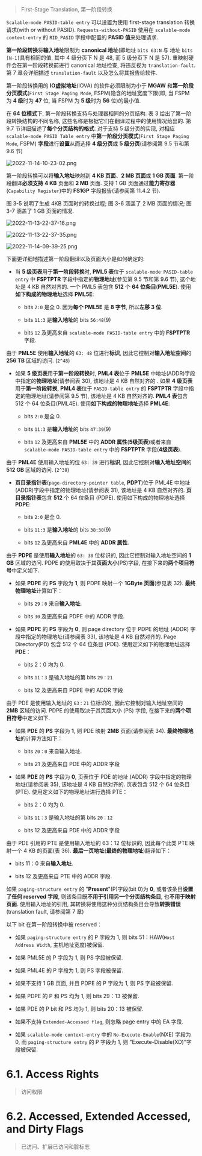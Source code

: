 
> First-Stage Translation, 第一阶段转换

`Scalable-mode PASID-table entry` 可以设置为使用 first-stage translation 转换请求(with or without PASID). `Requests-without-PASID` 使用在 `scalable-mode context-entry` 的 `RID_PASID` 字段中配置的 **PASID 值**来处理请求.

**第一阶段转换**将**输入地址**限制为 **canonical 地址**(即地址 `bits 63:N` 与 地址 `bits [N-1]`具有相同的值, 其中 4 级分页下 N 是 48, 而 5 级分页下 N 是 57). 重映射硬件会在第一阶段转换前进行 canonical 地址检查, 将违反视为 `translation-fault`. 第 7 章会详细描述 `translation-fault` 以及怎么将其报告给软件.

第一阶段转换用的 **IO虚拟地址**(IOVA) 的软件必须限制为小于 **MGAW** 和**第一阶段分页模式**(`First Stage Paging Mode`, FSPM)隐含的地址宽度下限(即, 当 FSPM 为 **4 级**时为 **47** 位, 当 FSPM 为 **5 级**时为 **56** 位)的最小值.

在 **64 位模式**下, 第一阶段转换支持与处理器相同的分页结构. 表 3 给出了第一阶段转换结构的不同名称, 这些名称是根据它们在翻译过程中的使用情况给出的. 第 9.7 节详细描述了**每个分页结构的格式**. 对于支持 5 级分页的实现, 对相应 `scalable-mode PASID Table entry` 中**第一阶段分页模式**(`First Stage Paging Mode`, FSPM) **字段**进行**设置**从而选择 **4 级分页**或 **5 级分页**(请参阅第 9.5 节和第 9.6 节)

![2022-11-14-10-23-02.png](./images/2022-11-14-10-23-02.png)

第一阶段转换可以将**输入地址**映射到 **4 KB 页面**、**2 MB 页面**或 **1 GB 页面**. 第一阶段翻译**必须支持** **4 KB** 页面和 **2 MB** 页面.  支持 1 GB 页面通过**能力寄存器**(`Capability Register`)中的 **FS1GP** 字段报告(请参阅第 11.4.2 节).

图 3-5 说明了生成 4KB 页面时的转换过程; 图 3-6 涵盖了 2 MB 页面的情况; 图 3-7 涵盖了 1 GB 页面的情况.

![2022-11-13-22-37-16.png](./images/2022-11-13-22-37-16.png)

![2022-11-13-22-37-35.png](./images/2022-11-13-22-37-35.png)

![2022-11-14-09-39-25.png](./images/2022-11-14-09-39-25.png)

下面更详细地描述第一阶段翻译以及页面大小是如何确定的:

* 当 **5 级页表**用于**第一阶段转换**时, **PML5 表**位于 `scalable-mode PASID-table entry` 中 **FSPTPTR** 字段中指定的**物理地址**(参见第 9.5 节和第 9.6 节), 这个地址是 4 KB 自然对齐的. 一个 PML5 表包含 **512** 个 **64 位条目**(**PML5E**). 使用**如下构成的物理地址**选择 **PML5E**:

    * bits `2:0` 是全 0. 因为**每个 PML5E** 是 **8 字节**, 所以**左移 3 位**.

    * bits `11:3` 是**输入地址**的 bits `56:48`(9)

    * bits `12` 及更高来自 `scalable-mode PASID-table entry` 中的 **FSPTPTR** 字段.

由于 **PML5E** 使用**输入地址**的 `63: 48` 位进行**标识**, 因此它控制对**输入地址空间**的 **256 TB** 区域的访问. (`2^48`)

* 如果 **5 级页表**用于**第一阶段转换**时, **PML4 表**位于 **PML5E** 中地址(ADDR)字段中指定的**物理地址**(请参阅表 30), 该地址是 4 KB 自然对齐的 . 如果 **4 级页表**用于**第一阶段转换**, **PML4 表**位于 `PASID-table entry` 的 **FSPTPTR** 字段中指定的物理地址(请参阅第 9.5 节), 该地址是 4 KB 自然对齐的. **PML4 表**包含 512 个 64 位条目(PML4E). 使用**如下构成的物理地址**选择 **PML4E**:

    * bits `2:0` 是全 0.

    * bits `11:3` 是**输入地址**的 bits `47:39`(9)

    * bits `12` 及更高来自 **PML5E** 中的 **ADDR 属性**(**5级页表**)或者来自 `scalable-mode PASID-table entry` 中的 **FSPTPTR** 字段(**4级页表**).

由于 **PML4E** 使用输入地址的位 `63: 39` 进行**标识**, 因此它控制对**输入地址空间**的 **512 GB** 区域的访问. (`2^39`)

* **页目录指针表**(`page-directory-pointer table`, **PDPT**)位于 PML4E 中地址(ADDR)字段中指定的物理地址(请参阅表 31), 该地址是 4 KB 自然对齐的. **页目录指针表**包含 **512** 个 64 位条目 (PDPE). 使用如下构成的物理地址选择 **PDPE**:

    * bits `2:0` 是全 0.

    * bits `11:3` 是**输入地址**的 bits `38:30`(9)

    * bits `12` 及更高来自 **PML4E** 中的 **ADDR 属性**.

由于 **PDPE** 是使用**输入地址**的 `63: 30` 位标识的, 因此它控制对输入地址空间的 **1 GB** 区域的访问. PDPE 的使用取决于其**页面大小**(PS)字段, 在接下来的**两个项目符号**中定义如下.

* 如果 **PDPE** 的 **PS** 字段为 **1**, 则 PDPE 映射一个 **1GByte 页面**(参见表 32). **最终物理地址**计算如下：

    * bits `29：0` 来自**输入地址**. 

    * bits `30` 及更高来自 PDPE 中的 ADDR 字段. 

* 如果 **PDPE** 的 **PS** 字段为 **0**, 则 page directory 位于 PDPE 的地址 (ADDR) 字段中指定的物理地址(请参阅表 33), 该地址是 4 KB 自然对齐的. Page Directory(PD) 包含 512 个 64 位条目 (PDE). 使用定义如下的物理地址选择 **PDE**：

    * bits 2：0 均为 0. 

    * bits `11：3` 是输入地址的第 bits `29：21`

    * bits 12 及更高来自 PDPE 中的 ADDR 字段

由于 PDE 是使用输入地址的 `63：21` 位标识的, 因此它控制对输入地址空间的 **2MB** 区域的访问. PDPE 的使用取决于其页面大小 (PS) 字段, 在接下来的**两个项目符号**中定义如下. 

* 如果 **PDE** 的 **PS** 字段为 **1**, 则 PDE 映射 **2MB** 页面(请参阅表 34). **最终物理地址**的计算方法如下：

    * bits `20：0` 来自输入地址. 

    * bits 21 及更高来自 PDE 中的 ADDR 字段

* 如果 **PDE** 的 **PS** 字段为 **0**, 页表位于 PDE 的地址 (ADDR) 字段中指定的物理地址(请参阅表 35), 该地址是 4 KB 自然对齐的. 页表包含 512 个 64 位条目 (PTE). 使用定义如下的物理地址进行选择 PTE：

    * bits 2：0 均为 0. 

    * bits `11：3` 是输入地址的第 bits `20：12`

    * bits 12 及更高来自 PDE 中的 ADDR 字段

由于 PDE 引用的 PTE 是使用输入地址的 63：12 位标识的, 因此每个此类 PTE 映射一个 4 KB 的页面(表 36). **最后一页地址**(**最终的物理地址**)翻译如下：

* bits 11：0 来自**输入地址**. 

* bits 12 及更高来自 PTE 中的 ADDR 字段. 

如果 `paging-structure entry` 的 "**Present**"(P)字段(bit 0)为 **0**, 或者该条目**设置了任何 reserved 字段**, 则该条目既**不用于引用另一个分页结构条目**, 也**不用于映射页面**. 使用输入地址的引用, 其转换将使用这种分页结构条目会导致**转换错误**(translation fault, 请参阅第 7 章)

以下 bit 在第一阶段转换中被 reserved：

* 如果 `paging-structure entry` 的 P 字段为 1, 则 bits 51：HAW(`Host Address Width`, 主机地址宽度)被保留. 

* 如果 PML5E 的 P 字段为 1, 则 PS 字段被保留. 

* 如果 PML4E 的 P 字段为 1, 则 PS 字段被保留. 

* 如果不支持 1 GB 页面, 并且 PDPE 的 P 字段为 1, 则 PS 字段被保留. 

* 如果 PDPE 的 P 和 PS 均为 1, 则 bits 29：13 被保留. 

* 如果 PDE 的 P bit 和 PS 均为 1, 则 bits 20：13 被保留. 

* 如果不支持 `Extended-Accessed flag`, 则忽略 page entry 中的 EA 字段. 

* 如果 `scalable-mode context-entry` 中的 `No-Execute-Enable`(NXE) 字段为 0, 而 `paging-structure entry` 的 P 字段为 1, 则 "Execute-Disable(XD)"字段被保留. 

# 6.1. Access Rights

> 访问权限

# 6.2. Accessed, Extended Accessed, and Dirty Flags

> 已访问、扩展已访问和脏标志

